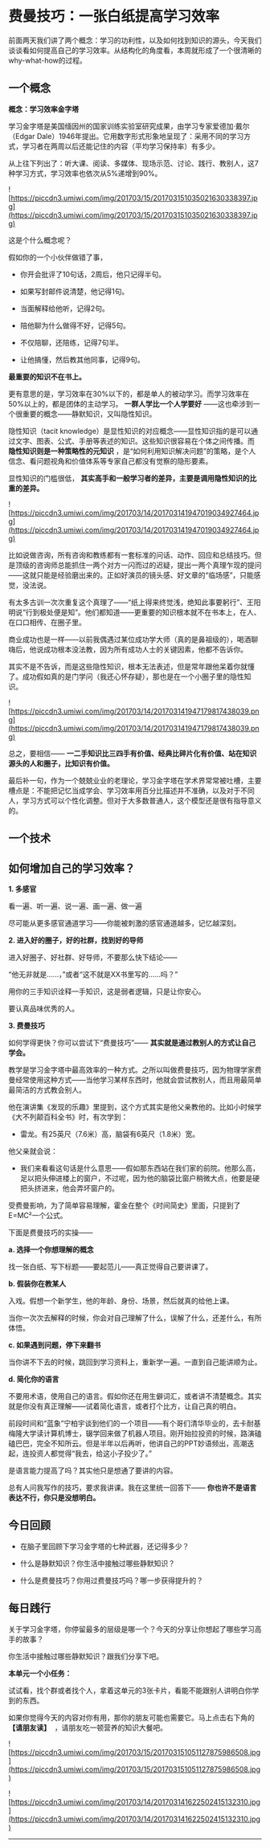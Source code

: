 # 费曼技巧：一张白纸提高学习效率

前面两天我们讲了两个概念：学习的功利性，以及如何找到知识的源头，今天我们谈谈看如何提高自己的学习效率。从结构化的角度看，本周就形成了一个很清晰的why-what-how的过程。

## 一个概念

 **概念：学习效率金字塔**

学习金字塔是美国缅因州的国家训练实验室研究成果，由学习专家爱德加·戴尔（Edgar Dale）1946年提出。它用数字形式形象地呈现了：采用不同的学习方式，学习者在两周以后还能记住的内容（平均学习保持率）有多少。

从上往下列出了：听大课、阅读、多媒体、现场示范、讨论、践行、教别人，这7种学习方式，学习效率也依次从5%递增到90%。

![https://piccdn3.umiwi.com/img/201703/15/201703151035021630338397.jpg](https://piccdn3.umiwi.com/img/201703/15/201703151035021630338397.jpg)

这是个什么概念呢？

假如你的一个小伙伴做错了事，

* 你开会批评了10句话，2周后，他只记得半句。

* 如果写封邮件说清楚，他记得1句。

* 当面解释给他听，记得2句。

* 陪他聊为什么做得不好，记得5句。

* 不仅陪聊，还陪练，记得7句半。

* 让他搞懂，然后教其他同事，记得9句。

 **最重要的知识不在书上。**

更有意思的是，学习效率在30%以下的，都是单人的被动学习。而学习效率在50%以上的，都是团体的主动学习。 **一群人学比一个人学要好** ——这也牵涉到一个很重要的概念——静默知识，又叫隐性知识。

隐性知识（tacit knowledge）是显性知识的对应概念——显性知识指的是可以通过文字、图表、公式、手册等表述的知识。这些知识很容易在个体之间传播。而 **隐性知识则是一种策略性的元知识** ，是“如何利用知识解决问题”的策略，是个人信念、看问题视角和价值体系等专家自己都没有觉察的隐形要素。

显性知识的门槛很低， **其实高手和一般学习者的差异，主要是调用隐性知识的比重的差异。**

![https://piccdn3.umiwi.com/img/201703/14/201703141947019034927464.jpg](https://piccdn3.umiwi.com/img/201703/14/201703141947019034927464.jpg)

比如说做咨询，所有咨询和教练都有一套标准的问话、动作、回应和总结技巧。但是顶级的咨询师总能抓住一两个对方一闪而过的迟疑，提出一两个真理乍现的提问——这就只能是经验磨出来的。正如好演员的镜头感、好文章的“临场感”，只能感觉，没法说。

有太多古训一次次重复这个真理了——“纸上得来终觉浅，绝知此事要躬行”、王阳明说“行到极处便是知”。他们都知道——更重要的知识根本就不在书本上，在人、在口口相传、在圈子里。

商业成功也是一样——以前我偶遇过某位成功学大师（真的是鼻祖级的），喝酒聊嗨后，他说成功根本没法教，因为所有成功人士的关键因素，他都不告诉你。

其实不是不告诉，而是这些隐性知识，根本无法表述，但是常年跟他呆着你就懂了。成功假如真的是门学问（我还心怀存疑），那也是在一个小圈子里的隐性知识。

![https://piccdn3.umiwi.com/img/201703/14/201703141947179817438039.png](https://piccdn3.umiwi.com/img/201703/14/201703141947179817438039.png)

总之，要相信—— **一二手知识比三四手有价值、经典比碎片化有价值、站在知识源头的人和圈子，比知识有价值。**

最后补一句，作为一个兢兢业业的老理论，学习金字塔在学术界常常被吐槽，主要槽点是：不能把记忆当成学会、学习效率用百分比描述并不准确，以及对于不同人，学习方式可以个性化调整。但对于大多数普通人，这个模型还是很有指导意义的。

## 一个技术

## 如何增加自己的学习效率？

 **1. 多感官** 

看一遍、听一遍、说一遍、画一遍、做一遍

尽可能从更多感官通道学习——你能被刺激的感官通道越多，记忆越深刻。

 **2. 进入好的圈子，好的社群，找到好的导师**

进入好圈子、好社群、好导师，不要那么快下结论——

“他无非就是……，”或者“这不就是XX书里写的……吗？”

用你的三手知识诠释一手知识，这是弱者逻辑，只是让你安心。

要认真品味优秀的人。

 **3. 费曼技巧**

如何学得更快？你可以尝试下“费曼技巧”—— **其实就是通过教别人的方式让自己学会。**

教学是学习金字塔中最高效率的一种方式。之所以叫做费曼技巧，因为物理学家费曼经常使用这种方式——当他学习某样东西时，他就会尝试教别人，而且用最简单最简洁的方式教会别人。

他在演讲集《发现的乐趣》里提到，这个方式其实是他父亲教他的。比如小时候学《大不列颠百科全书》时，有次学到：

* 雷龙。有25英尺（7.6米）高，脑袋有6英尺（1.8米）宽。

他父亲就会说：

* 我们来看看这句话是什么意思——假如那东西站在我们家的前院。他那么高，足以把头伸进楼上的窗户，不过呢，因为他的脑袋比窗户稍微大点，他要是硬把头挤进来，他会弄坏窗户的。

受费曼影响，为了简单容易理解，霍金在整个《时间简史》里面，只提到了E=MC²一个公式。

下面是费曼技巧的实操——

 **a. 选择一个你想理解的概念**

找一张白纸、写下标题——要起范儿——真正觉得自己要讲课了。

 **b. 假装你在教某人**

入戏。假想一个新学生，他的年龄、身份、场景，然后就真的给他上课。

当你一次次去解释的时候，你会对自己理解了什么，误解了什么，还差什么，有所体悟。

 **c. 如果遇到问题，停下来翻书**

当你讲不下去的时候，跳回到学习资料上，重新学一遍。一直到自己能讲顺为止。

 **d. 简化你的语言**

不要用术语，使用自己的语言。假如你还在用生僻词汇，或者讲不清楚概念。其实就是你没有真正理解——试着简化语言，或者打个比方，让自己真的明白。

前段时间和“蓝象”宁柏宇谈到他们的一个项目——有个哥们清华毕业的，去卡耐基梅隆大学读计算机博士，辍学回来做了机器人项目。刚开始拉投资的时候，路演磕磕巴巴，完全不知所云。但是半年以后再听，他讲自己的PPT妙语频出，高潮迭起，连投资人都觉得“我去，给这小子投少了。”

是语言能力提高了吗？其实他只是想通了要讲的内容。

总有人问我写作的技巧，要求我讲课。我在这里统一回答下—— **你也许不是语言表达不行，你只是没想明白。**

## 今日回顾

* 在脑子里回顾下学习金字塔的七种武器，还记得多少？

* 什么是静默知识？你生活中接触过哪些静默知识？

* 什么是费曼技巧？你用过费曼技巧吗？哪一步获得提升的？

## 每日践行

关于学习金字塔，你停留最多的层级是哪一个？今天的分享让你想起了哪些学习高手的故事？

你生活中接触过哪些静默知识？跟我们分享下吧。

 **本单元一个小任务：**

试试看，找个群或者找个人，拿着这单元的3张卡片，看能不能跟别人讲明白你学到的东西。

如果你觉得今天的内容对你有用，那你的朋友可能也需要它。马上点击右下角的 **【请朋友读】**  ，请朋友吃一顿营养的知识大餐吧。

![https://piccdn3.umiwi.com/img/201703/15/201703151051127875986508.jpg](https://piccdn3.umiwi.com/img/201703/15/201703151051127875986508.jpg)

![https://piccdn3.umiwi.com/img/201703/14/201703141622502415132310.jpg](https://piccdn3.umiwi.com/img/201703/14/201703141622502415132310.jpg)

---
